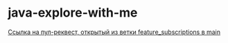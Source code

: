 # java-explore-with-me
[Ссылка на пул-реквест, открытый из ветки feature_subscriptions в main](https://github.com/JRRT93/java-explore-with-me/pull/5)
